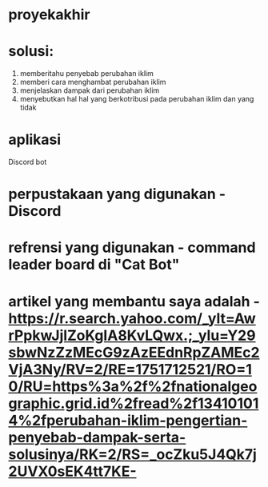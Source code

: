 # proyekakhir

# solusi:
1. memberitahu penyebab perubahan iklim
2. memberi cara menghambat perubahan iklim
3. menjelaskan dampak dari perubahan iklim
4. menyebutkan hal hal yang berkotribusi pada perubahan iklim dan yang tidak

# aplikasi
Discord bot


# perpustakaan yang digunakan - Discord
# refrensi yang digunakan - command leader board di "Cat Bot"
# artikel yang membantu saya adalah - https://r.search.yahoo.com/_ylt=AwrPpkwJjlZoKgIA8KvLQwx.;_ylu=Y29sbwNzZzMEcG9zAzEEdnRpZAMEc2VjA3Ny/RV=2/RE=1751712521/RO=10/RU=https%3a%2f%2fnationalgeographic.grid.id%2fread%2f134101014%2fperubahan-iklim-pengertian-penyebab-dampak-serta-solusinya/RK=2/RS=_ocZku5J4Qk7j2UVX0sEK4tt7KE-
